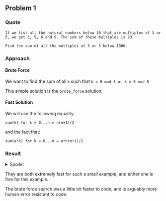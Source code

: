 ## Problem 1

### Quote

```
If we list all the natural numbers below 10 that are multiples of 3 or 5, we get 3, 5, 6 and 9. The sum of these multiples is 23.

Find the sum of all the multiples of 3 or 5 below 1000.
```

### Approach

#### Brute Force

We want to find the sum of all `k` such that `k = 0 mod 3 or k = 0 mod 5`

This simple solution is the `brute_force` solution.

#### Fast Solution
We will use the following equality:

`sum(k) for k = 0...n = n(n+1)/2`

and the fact that:

`sum(a*k) for k = 0...n = a*n(n+1)/2`

### Result 

<details> 
  <summary>Spoiler</summary>
   233168 
</details>

They are both extremely fast for such a small example, and either one is fine for this example. 

The brute force search was a little bit faster to code, and is arguably more human error resistant to code.